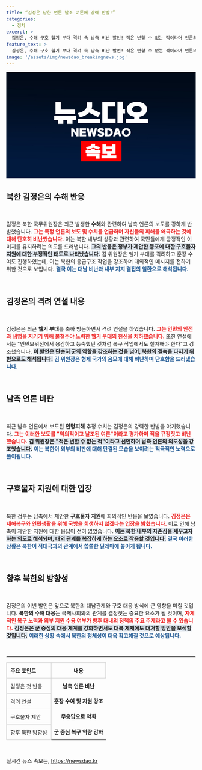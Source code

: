 ```yaml
---
title: “김정은 남한 언론 날조 여론에 강력 반발!”
categories:
  - 정치
excerpt: >
  김정은, 수해 구호 헬기 부대 격려 속 남측 비난 발언! 적은 변할 수 없는 적이라며 언론의 피해 추산을 날조로 간주. 북한의 대응과 남측 지원 제안 무시가 긴장감 증가!
feature_text: >
  김정은, 수해 구호 헬기 부대 격려 속 남측 비난 발언! 적은 변할 수 없는 적이라며 언론의 피해 추산을 날조로 간주. 북한의 대응과 남측 지원 제안 무시가 긴장감 증가!
image: '/assets/img/newsdao_breakingnews.jpg'
---
```


<p><img src="/assets/img/newsdao_breakingnews.jpg" alt="ontimetimes 속보" /></p>

<h2 data-ke-size="size26">북한 김정은의 수해 반응</h2>

<p data-ke-size="size16">&nbsp;</p>

<p>김정은 북한 국무위원장은 최근 발생한 <b>수해</b>와 관련하여 남측 언론의 보도를 강하게 반발했습니다. <b><span style="color: #ee2323;">그는 특정 언론의 보도 및 수치를 언급하며 자신들의 피해를 왜곡하는 것에 대해 단호히 비난했습니다.</span></b> 이는 북한 내부의 상황과 관련하여 국민들에게 긍정적인 이미지를 유지하려는 의도를 드러냅니다. <b><span style="background-color: #21538527;">그의 반응은 정부가 제안한 동포에 대한 구호물자 지원에 대한 부정적인 태도로 나타났습니다.</span></b> 김 위원장은 헬기 부대를 격려하고 훈장 수여도 진행하였는데, 이는 북한의 응급구조 작업을 강조하며 대외적인 메시지를 전하기 위한 것으로 보입니다. <b><span style="color: #1a5490;">결국 이는 대남 비난과 내부 지지 결집의 일환으로 해석됩니다.</span></b></p>

<p data-ke-size="size16">&nbsp;</p>

<h2 data-ke-size="size26">김정은의 격려 연설 내용</h2>

<p data-ke-size="size16">&nbsp;</p>

<p>김정은은 최근 <b>헬기 부대</b>를 축하 방문하면서 격려 연설을 하였습니다. <b><span style="color: #ee2323;">그는 인민의 안전과 생명을 지키기 위해 불철주야 노력한 헬기 부대의 헌신을 치하했습니다.</span></b> 또한 연설에서는 "인민보위전에서 용감하고 능숙했던 것처럼 복구 작업에서도 철저해야 한다"고 강조했습니다. <b><span style="background-color: #21538527;">이 발언은 단순히 군의 역할을 강조하는 것을 넘어, 북한의 결속을 다지기 위함으로도 해석됩니다.</span></b> <b><span style="color: #1a5490;">김 위원장은 형제 국가의 음모에 대해 비난하며 단호함을 드러냈습니다.</span></b></p>

<p data-ke-size="size16">&nbsp;</p>

<h2 data-ke-size="size26">남측 언론 비판</h2>

<p data-ke-size="size16">&nbsp;</p>

<p>최근 남측 언론에서 보도된 <b>인명피해</b> 추정 수치는 김정은의 강력한 반발을 야기했습니다. <b><span style="color: #ee2323;">그는 이러한 보도를 "악의적이고 날조된 여론"이라고 평가하며 적을 규정짓고 비난했습니다.</span></b> <b><span style="background-color: #21538527;">김 위원장은 "적은 변할 수 없는 적"이라고 선언하며 남측 언론의 의도성을 강조했습니다.</span></b> <b><span style="color: #1a5490;">이는 북한이 외부의 비판에 대해 단결된 모습을 보이려는 적극적인 노력으로 풀이됩니다.</span></b></p>

<p data-ke-size="size16">&nbsp;</p>

<h2 data-ke-size="size26">구호물자 지원에 대한 입장</h2>

<p data-ke-size="size16">&nbsp;</p>

<p>북한 정부는 남측에서 제안한 <b>구호물자 지원</b>에 회의적인 반응을 보였습니다. <b><span style="color: #ee2323;">김정은은 재해복구와 인민생활을 위해 국방을 희생하지 않겠다는 입장을 밝혔습니다.</span></b> 이로 인해 남측이 제안한 지원에 대한 응답이 전혀 없었습니다. <b><span style="background-color: #21538527;">이는 북한 내부의 자존심을 세우고자 하는 의도로 해석되며, 대외 관계를 복잡하게 하는 요소로 작용할 것입니다.</span></b> <b><span style="color: #1a5490;">결국 이러한 상황은 북한이 적대국과의 관계에서 씁쓸한 딜레마에 놓이게 됩니다.</span></b></p>

<p data-ke-size="size16">&nbsp;</p>

<h2 data-ke-size="size26">향후 북한의 방향성</h2>

<p data-ke-size="size16">&nbsp;</p>

<p>김정은의 이번 발언은 앞으로 북한의 대남관계와 구호 대응 방식에 큰 영향을 미칠 것입니다. <b>북한의 수해 대응</b>는 국제사회와의 관계를 결정짓는 중요한 요소가 될 것이며, <b><span style="color: #ee2323;">자체적인 복구 노력과 외부 지원 수용 여부가 향후 대내외 정책의 주요 주제라고 볼 수 있습니다.</span></b> <b><span style="background-color: #21538527;">김정은은 군 중심의 대응 체계를 강화하면서도 대북 제재에도 대처할 방안을 모색할 것입니다.</span></b> <b><span style="color: #1a5490;">이러한 상황 속에서 북한의 정체성이 더욱 확고해질 것으로 예상됩니다.</span></b></p>

<p data-ke-size="size16">&nbsp;</p>

<hr style="border: 1px solid #ccc;">

<table style="width: 100%; border-collapse: collapse;">
<thead>
<tr>
<th style="border: 1px solid #ccc; padding: 10px; text-align: left;">주요 포인트</th>
<th style="border: 1px solid #ccc; padding: 10px; text-align: center;">내용</th>
</tr>
</thead>
<tbody>
<tr>
<td style="border: 1px solid #ccc; padding: 10px;">김정은 첫 반응</td>
<td style="text-align: center; height: 17px;"><b>남측 언론 비난</b></td>
</tr>
<tr>
<td style="border: 1px solid #ccc; padding: 10px;">격려 연설</td>
<td style="text-align: center; height: 17px;"><b>훈장 수여 및 지원 강조</b></td>
</tr>
<tr>
<td style="border: 1px solid #ccc; padding: 10px;">구호물자 제안</td>
<td style="text-align: center; height: 17px;"><b>무응답으로 악화</b></td>
</tr>
<tr>
<td style="border: 1px solid #ccc; padding: 10px;">향후 북한 방향성</td>
<td style="text-align: center; height: 17px;"><b>군 중심 복구 역량 강화</b></td>
</tr>
</tbody>
</table>

<p data-ke-size="size16">&nbsp;</p>
실시간 뉴스 속보는, <a href="https://newsdao.kr" rel="dofollow">https://newsdao.kr</a>


